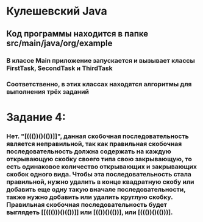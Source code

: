 # Кулешевский Java
## **Код программы находится в папке src/main/java/org/example**
### **В классе Main приложение запускается и вызывает классы FirstTask, SecondTask и ThirdTask**
### **Соответственно, в этих классах находятся алгоритмы для выполнения трёх заданий**

# Задание 4:
### **Нет. "[((())()(())]]", данная скобочная последовательность является неправильной, так как правильная скобочная последовательность должна содержать на каждую открывающую скобку своего типа свою закрывающую, то есть одинаковое количество открывающих и закрывающих скобок одного вида. Чтобы эта последовательность стала правильной, нужно удалить в конце квадратную скобу или добавить еще одну такую вначале последовательности, также нужно добавить или удалить круглую скобку. Правильная скобочная последовательность будет выглядеть [[((()))()(())]] или [(())()(())], или [((())()(()))].**

